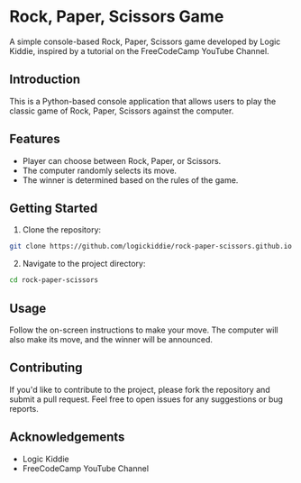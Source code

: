 # Rock, Paper, Scissors Game

A simple console-based Rock, Paper, Scissors game developed by Logic Kiddie, inspired by a tutorial on the FreeCodeCamp YouTube Channel.

## Introduction

This is a Python-based console application that allows users to play the classic game of Rock, Paper, Scissors against the computer.

## Features

- Player can choose between Rock, Paper, or Scissors.
- The computer randomly selects its move.
- The winner is determined based on the rules of the game.

## Getting Started

1. Clone the repository:

```bash
git clone https://github.com/logickiddie/rock-paper-scissors.github.io
```

2. Navigate to the project directory:

```bash
cd rock-paper-scissors
```

## Usage

Follow the on-screen instructions to make your move. The computer will also make its move, and the winner will be announced.

## Contributing

If you'd like to contribute to the project, please fork the repository and submit a pull request. Feel free to open issues for any suggestions or bug reports.


## Acknowledgements

- Logic Kiddie
- FreeCodeCamp YouTube Channel
